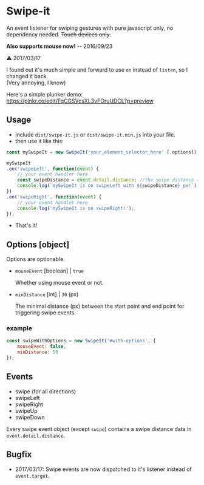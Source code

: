 # Swipe-it

An event listener for swiping gestures with pure javascript only, no dependency needed.
~~Touch devices only.~~

**Also supports mouse now!** -- 2016/09/23

:warning: 2017/03/17

I found out it's much simple and forward to use `on` instead of `listen`,
so I changed it back.  
(Very annoying, I know)

Here's a simple plunker demo:  
https://plnkr.co/edit/FqCGSVcsXL3vFOruUDCL?p=preview

## Usage

 - include `dist/swipe-it.js` or `dist/swipe-it.min.js` into your file.
 - then use it like this:

```js
const mySwipeIt = new SwipeIt('your_element_selector_here' [,options]);

mySwipeIt
.on('swipeLeft', function(event) {
    // your event handler here
    const swipeDistance = event.detail.distance; //the swipe distance (px)
    console.log(`mySwipeIt is on swipeLeft with ${swipeDistance} px!`);
})
.on('swipeRight', function(event) {
    // your event handler here
    console.log('mySwipeIt is on swipeRight!');
});
```
- That's it!

## Options [object]
Options are optionable.

- `mouseEvent` [boolean] | `true`

    Whether using mouse event or not.

- `minDistance` [int] | `30` (px)

    The minimal distance (px) between the start point and end point for triggering swipe events.

### example
```js
const swipeWithOptions = new SwipeIt('#with-options', {
    mouseEvent: false,
    minDistance: 50
});
```


## Events
- swipe (for all directions)
- swipeLeft
- swipeRight
- swipeUp
- swipeDown

Every swipe event object (except `swipe`) contains a swipe distance data in `event.detail.distance`.

## Bugfix
- 2017/03/17: Swipe events are now dispatched to it's listener instead of `event.target`.
